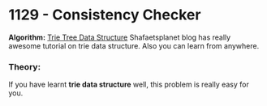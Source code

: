 # 1129 - Consistency Checker

**Algorithm:** [Trie Tree Data Structure](http://www.shafaetsplanet.com/?p=1679) Shafaetsplanet blog has really awesome tutorial on trie data structure. Also you can learn from anywhere.

### Theory:
If you have learnt **trie data structure** well, this problem is really easy for you. 
